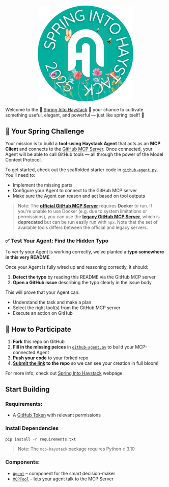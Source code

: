 <p align="center">
<img width="300" alt="Spring into haystack logo with flowers, bee and butterfly on the logo, giving spring vibes" src="/logo/spring-into-haystack-logo.png" />
</p>

Welcome to the 🌸 [Spring Into Haystack](https://haystack.deepset.ai/spring-into-haystack) 🌸 your chance to cultivate something useful, elegant, and powerful — just like spring itself! 🌼

## 🪻 Your Spring Challenge

Your mission is to build a **tool-using Haystack Agent** that acts as an **MCP Client** and connects to the [GitHub MCP Server](https://github.com/github/github-mcp-server). Once connected, your Agent will be able to call GitHub tools — all through the power of the Model Context Protocol.

To get started, check out the scaffolded starter code in [`github-agent.py`](src/github-agent.py). You’ll need to:
- Implement the missing parts
- Configure your Agent to connect to the GitHub MCP server
- Make sure the Agent can reason and act based on tool outputs

> Note: The [**official GitHub MCP Server**](https://github.com/github/github-mcp-server) requires **Docker** to run. If you're unable to use Docker (e.g. due to system limitations or permissions), you can use the [**legacy GitHub MCP Server**](https://github.com/modelcontextprotocol/servers/tree/main/src/github), which is **deprecated** but can be run easily run with `npx`. Note that the set of available tools differs between the official and legacy servers.

### ✅ Test Your Agent: Find the Hidden Typo

To verify your Agent is working correctly, we’ve planted a **typo somewhere in this very README**.

Once your Agent is fully wired up and reasoning correctly, it should:
1. **Detect the typo** by reading this README via the GitHub MCP server  
2. **Open a GitHub issue** describing the typo clearly in the issue body

This will prove that your Agent can:
- Understand the task and make a plan
- Select the right tool(s) from the GitHub MCP server
- Execute an action on GitHub

## 🌷 How to Participate

1. **Fork** this repo on GitHub
2. **Fill in the missing peices** in [`github-agent.py`](src/github-agent.py) to build your MCP-connected Agent
3. **Push your code** to your forked repo
4. **[Submit the link](https://forms.gle/VbyhQrKz1niyzBmGA) to the repo** so we can see your creation in full bloom!

For more info, check out [Spring Into Haystack](https://haystack.deepset.ai/spring-into-haystack) webpage.

## Start Building

### Requirements:

- A [GitHub Token](https://docs.github.com/en/authentication/keeping-your-account-and-data-secure/managing-your-personal-access-tokens) with relevant permissions

### Install Dependencies

```
pip install -r requirements.txt
```
> Note: The `mcp-haystack` package requires Python ≥ 3.10

### Components:

- [`Agent`](https://docs.haystack.deepset.ai/docs/agent) – component for the smart decision-maker
- [`MCPTool`](https://docs.haystack.deepset.ai/docs/mcptool) – lets your agent talk to the MCP Server

